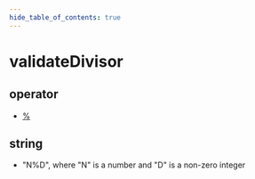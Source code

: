 ```yaml
---
hide_table_of_contents: true
---
```


# validateDivisor

## operator

-   [%](./validatedivisor.md)

## string

-   "N%D", where "N" is a number and "D" is a non-zero integer
